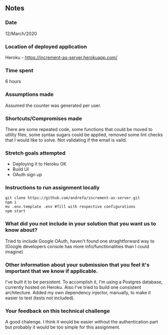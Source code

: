 ## Notes

### Date
12/March/2020

### Location of deployed application
Heroku - https://increment-as-server.herokuapp.com/

### Time spent
6 hours

### Assumptions made
Assumed the counter was generated per user.

### Shortcuts/Compromises made
There are some repeated code, some functions that could be moved to utility files, some syntax sugars could be applied, removed some lint checks that I would like to solve. Not validating if the email is valid.

### Stretch goals attempted
- Deploying it to Heroku OK
- Build UI
- OAuth sign up

### Instructions to run assignment locally
```
git clone https://github.com/andrefa/increment-as-server.git
npm i
mv .env.template .env #fill with respective configurations
npm start
```

### What did you not include in your solution that you want us to know about?
Tried to include Google OAuth, haven't found one straghtforward way to (Google developers console has more info/functionalities than I could imagine)

### Other information about your submission that you feel it's important that we know if applicable.
I've built it to be persistent. To accomplish it, I'm using a Postgres database, currently hosted on Heroku. Also I've tried to build one consistent architecture. Added my own dependency injector, manually, to make it easier to test (tests not included).

### Your feedback on this technical challenge
A good chalenge. I think it would be easier without the authentication part but probably it would be too simple for this assignment.
